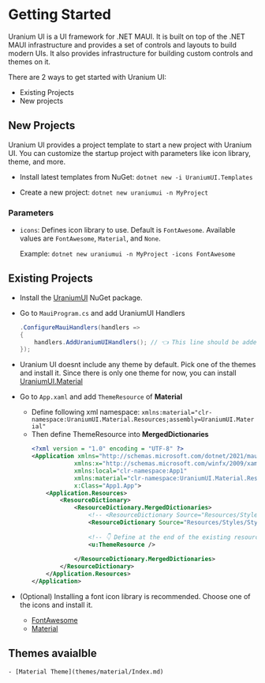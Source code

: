 # Getting Started
Uranium UI is a UI framework for .NET MAUI. It is built on top of the .NET MAUI infrastructure and provides a set of controls and layouts to build modern UIs. It also provides infrastructure for building custom controls and themes on it.

There are 2 ways to get started with Uranium UI:
- Existing Projects
- New projects


## New Projects

Uranium UI provides a project template to start a new project with Uranium UI. You can customize the startup project with parameters like icon library, theme, and more.

- Install latest templates from NuGet: `dotnet new -i UraniumUI.Templates`

- Create a new project: `dotnet new uraniumui -n MyProject`

### Parameters

- `icons`: Defines icon library to use. Default is `FontAwesome`. Available values are `FontAwesome`, `Material`, and `None`.

    Example: `dotnet new uraniumui -n MyProject -icons FontAwesome`

## Existing Projects
- Install the [UraniumUI](https://www.nuget.org/packages/UraniumUI/) NuGet package.

- Go to `MauiProgram.cs` and add UraniumUI Handlers

    ```csharp
    .ConfigureMauiHandlers(handlers =>
    {
        handlers.AddUraniumUIHandlers(); // 👈 This line should be added.
    });
    ```

- Uranium UI doesnt include any theme by default. Pick one of the themes and install it. Since there is only one theme for now, you can install [UraniumUI.Material](https://www.nuget.org/packages/UraniumUI.Material/)

- Go to `App.xaml` and add `ThemeResource` of **Material**
    - Define following xml namespace: `xmlns:material="clr-namespace:UraniumUI.Material.Resources;assembly=UraniumUI.Material"`
    - Then define ThemeResource into **MergedDictionaries**
        ```xml
        <?xml version = "1.0" encoding = "UTF-8" ?>
        <Application xmlns="http://schemas.microsoft.com/dotnet/2021/maui"
                    xmlns:x="http://schemas.microsoft.com/winfx/2009/xaml"
                    xmlns:local="clr-namespace:App1"
                    xmlns:material="clr-namespace:UraniumUI.Material.Resources;assembly=UraniumUI.Material"
                    x:Class="App1.App">
            <Application.Resources>
                <ResourceDictionary>
                    <ResourceDictionary.MergedDictionaries>
                        <!-- <ResourceDictionary Source="Resources/Styles/Colors.xaml" /> --> <!-- 👈 Remove/comment this if you want to use theme colors -->
                        <ResourceDictionary Source="Resources/Styles/Styles.xaml" />
                        
                        <!-- 👇 Define at the end of the existing resources. -->
                        <u:ThemeResource />
                        
                    </ResourceDictionary.MergedDictionaries>
                </ResourceDictionary>
            </Application.Resources>
        </Application>
        ```

- (Optional) Installing a font icon library is recommended. Choose one of the icons and install it.
  -  [FontAwesome](theming/Icons.md#fontawesome)
  -  [Material](theming/Icons.md#material-icons)

## Themes avaialble
    - [Material Theme](themes/material/Index.md)